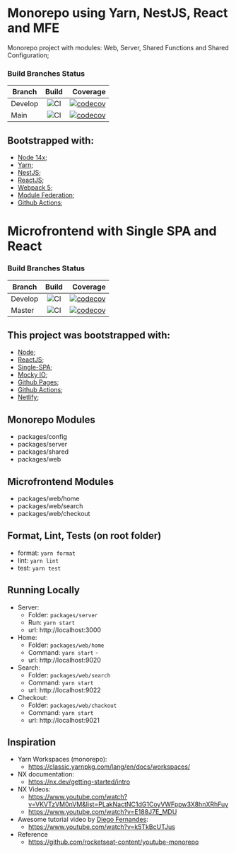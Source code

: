 # Monorepo using Yarn, NestJS, React and MFE

Monorepo project with modules: Web, Server, Shared Functions and Shared Configuration;

### Build Branches Status

| Branch        | Build         | Coverage  |
| ------------- |:-------------:| ---------:|
| Develop       | ![CI](https://github.com/oseasjs/monorepo-nestjs-react-mfe/workflows/CI/badge.svg?branch=develop) | [![codecov](https://codecov.io/gh/oseasjs/monorepo-nestjs-react-mfe/branch/develop/graph/badge.svg)](https://codecov.io/gh/oseasjs/monorepo-nestjs-react-mfe/branch/develop) |
| Main          | ![CI](https://github.com/oseasjs/monorepo-nestjs-react-mfe/workflows/CI/badge.svg?branch=main)  | [![codecov](https://codecov.io/gh/oseasjs/monorepo-nestjs-react-mfe/branch/main/graph/badge.svg)](https://codecov.io/gh/oseasjs/monorepo-nestjs-react-mfe/branch/main) |

## Bootstrapped with:
- [Node 14x](https://nodejs.org/en/docs/);
- [Yarn](https://yarnpkg.com/getting-started);
- [NestJS](https://docs.nestjs.com/);
- [ReactJS](https://reactjs.org/docs/getting-started.html);
- [Webpack 5](https://webpack.js.org/guides/getting-started/);
- [Module Federation](https://webpack.js.org/concepts/module-federation/);
- [Github Actions](https://docs.github.com/pt/actions);


# Microfrontend with Single SPA and React

### Build Branches Status

| Branch        | Build         | Coverage  |
| ------------- |:-------------:| ---------:|
| Develop       | ![CI](https://github.com/oseasjs/microfrontend-single-spa/workflows/CI/badge.svg?branch=develop) | [![codecov](https://codecov.io/gh/oseasjs/microfrontend-single-spa/branch/develop/graph/badge.svg)](https://codecov.io/gh/oseasjs/microfrontend-single-spa/branch/develop) |
| Master        | ![CI](https://github.com/oseasjs/microfrontend-single-spa/workflows/CI/badge.svg?branch=master)  | [![codecov](https://codecov.io/gh/oseasjs/microfrontend-single-spa/branch/master/graph/badge.svg)](https://codecov.io/gh/oseasjs/microfrontend-single-spa/branch/master)  |


## This project was bootstrapped with:
- [Node](https://nodejs.org/en/docs/);
- [ReactJS](https://pt-br.reactjs.org/docs/getting-started.html);
- [Single-SPA](https://single-spa.js.org/docs/getting-started-overview);
- [Mocky IO](https://designer.mocky.io/);
- [Github Pages](https://docs.github.com/en/pages);
- [Github Actions](https://docs.github.com/pt/actions);
- [Netlify](https://docs.netlify.com/);


## Monorepo Modules

* packages/config
* packages/server
* packages/shared
* packages/web

## Microfrontend Modules

* packages/web/home
* packages/web/search
* packages/web/checkout

## Format, Lint, Tests (on root folder)

* format: `yarn format`
* lint: `yarn lint`
* test: `yarn test`

## Running Locally

* Server: 
  * Folder: `packages/server`
  * Run: `yarn start` 
  * url: http://localhost:3000
* Home: 
  * Folder: `packages/web/home`
  * Command: `yarn start` -  
  * url: http://localhost:9020
* Search: 
  * Folder: `packages/web/search`
  * Command: `yarn start` 
  * url: http://localhost:9022
* Checkout: 
  * Folder: `packages/web/chackout`
  * Command: `yarn start` 
  * url: http://localhost:9021

## Inspiration

* Yarn Workspaces (monorepo):
  * https://classic.yarnpkg.com/lang/en/docs/workspaces/
* NX documentation: 
  * https://nx.dev/getting-started/intro
* NX Videos:
  * https://www.youtube.com/watch?v=VKVTzVM0nVM&list=PLakNactNC1dG1CoyVWFppw3X8hnXRhFuy
  * https://www.youtube.com/watch?v=E188J7E_MDU
* Awesome tutorial video by [Diego Fernandes](https://github.com/diego3g):
  * https://www.youtube.com/watch?v=k5TkBcUTJus
* Reference 
  * https://github.com/rocketseat-content/youtube-monorepo
  